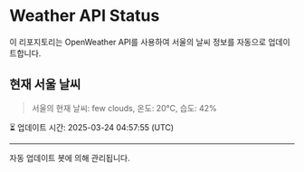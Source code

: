 
# Weather API Status

이 리포지토리는 OpenWeather API를 사용하여 서울의 날씨 정보를 자동으로 업데이트합니다.

## 현재 서울 날씨
> 서울의 현재 날씨: few clouds, 온도: 20°C, 습도: 42%

⏳ 업데이트 시간: 2025-03-24 04:57:55 (UTC)

---
자동 업데이트 봇에 의해 관리됩니다.
